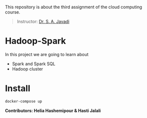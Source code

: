 This repository is about the third assignment of the cloud computing course.

> Instructor: [Dr. S. A. Javadi](https://scholar.google.com/citations?user=Va7RTUsAAAAJ&hl=en)


# Hadoop-Spark

In this project we are going to learn about

- Spark and Spark SQL 
- Hadoop cluster


# Install 
```bash
docker-compose up

```

**Contributors: Helia Hashemipour & Hasti Jalali**
